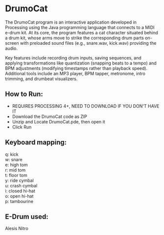 # DrumoCat

The DrumoCat program is an interactive application developed in Processing using the Java programming language that connects to a MIDI e-drum kit. At its core, the program features a cat character situated behind a drum kit, whose arms move to strike the corresponding drum parts on-screen with preloaded sound files (e.g., snare.wav, kick.wav) providing the audio.

Key features include recording drum inputs, saving sequences, and applying transformations like quantization (snapping beats to a tempo) and BPM adjustments (modifying timestamps rather than playback speed). Additional tools include an MP3 player, BPM tapper, metronome, intro trimming, and drumbeat visualizers.

## How to Run:
* REQUIRES PROCESSING 4+, NEED TO DOWNLOAD IF YOU DON'T HAVE IT
* Download the DrumoCat code as ZIP
* Unzip and Locate DrumoCat.pde, then open it
* Click Run

## Keyboard mapping:
q: kick\
w: snare\
e: high tom\
r: mid tom\
t: floor tom\
y: ride cymbal\
u: crash cymbal\
i: closed hi-hat\
o: open hi-hat\
p: tambourine

## E-Drum used:
Alesis Nitro
